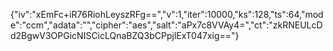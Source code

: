 {"iv":"xEmFc+iR76RiohLeyszRFg==","v":1,"iter":10000,"ks":128,"ts":64,"mode":"ccm","adata":"","cipher":"aes","salt":"aPx7c8VVAy4=","ct":"zkRNEULcDd2BgwV3OPGicNISCicLQnaBZQ3bCPpjlExT047xig=="}
